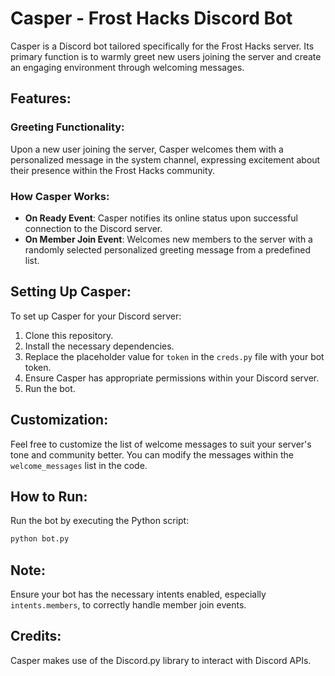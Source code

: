 # Casper - Frost Hacks Discord Bot

Casper is a Discord bot tailored specifically for the Frost Hacks server. Its primary function is to warmly greet new users joining the server and create an engaging environment through welcoming messages.

## Features:

### Greeting Functionality:

Upon a new user joining the server, Casper welcomes them with a personalized message in the system channel, expressing excitement about their presence within the Frost Hacks community.

### How Casper Works:

- **On Ready Event**: Casper notifies its online status upon successful connection to the Discord server.
- **On Member Join Event**: Welcomes new members to the server with a randomly selected personalized greeting message from a predefined list.

## Setting Up Casper:

To set up Casper for your Discord server:

1. Clone this repository.
2. Install the necessary dependencies.
3. Replace the placeholder value for `token` in the `creds.py` file with your bot token.
4. Ensure Casper has appropriate permissions within your Discord server.
5. Run the bot.

## Customization:

Feel free to customize the list of welcome messages to suit your server's tone and community better. You can modify the messages within the `welcome_messages` list in the code.

## How to Run:

Run the bot by executing the Python script:

```bash
python bot.py
```

## Note:

Ensure your bot has the necessary intents enabled, especially `intents.members`, to correctly handle member join events.

## Credits:

Casper makes use of the Discord.py library to interact with Discord APIs.
